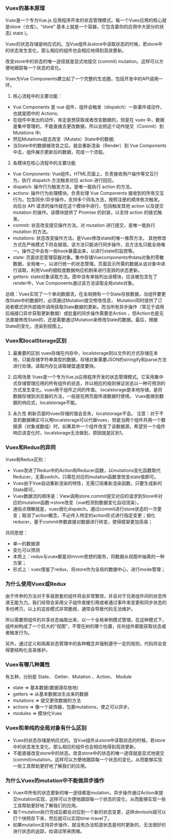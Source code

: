 ### Vuex的基本原理
Vuex是一个专为Vue.js 应用程序开发的状态管理模式。每一个Vuex应用的核心就是store（仓库）。“store” 基本上就是一个容器，它包含着你的应用中大部分的状态( state )。

Vuex的状态存储是响应式的。当Vue组件从store中读取状态的时候，若store中的状态发生变化，那么相应的组件也会相应地得到高效更新。

改变store中的状态的唯一途径就是显式地提交 (commit) mutation。这样可以方便地跟踪每一个状态的变化。

Vuex为Vue Components建立起了一个完整的生态圈，包括开发中的API调用一环。

1. 核心流程中的主要功能： 
- Vue Components 是 vue 组件，组件会触发（dispatch）一些事件或动作，也就是图中的 Actions;
- 在组件中发出的动作，肯定是想获取或者改变数据的，但是在 vuex 中，数据是集中管理的，不能直接去更改数据，所以会把这个动作提交（Commit）到 Mutations 中;
- 然后Mutations就去改变（Mutate）State中的数据; 
- 当State中的数据被改变之后，就会重新渲染（Render）到 Vue Components 中去，组件展示更新后的数据，完成一个流程。

2. 各模块在核心流程中的主要功能
- Vue Components∶ Vue组件。HTML页面上，负责接收用户操作等交互行为，执行 dispatch 方法触发对应 action 进行回应。 
- dispatch∶ 操作行为触发方法，是唯一能执行 action 的方法。 
- actions∶ 操作行为处理模块。负责处理 Vue Components 接收到的所有交互行为。包含同步/异步操作，支持多个同名方法，按照注册的顺序依次触发。向后台 API 请求的操作就在这个模块中进行，包括触发其他 action 以及提交 mutation 的操作。该模块提供了 Promise 的封装，以支持 action 的链式触发。
- commit∶ 状态改变提交操作方法。对 mutation 进行提交，是唯一能执行 mutation 的方法。
- mutations∶ 状态改变操作方法。是Vuex修改state的唯一推荐方法， 其他修改方式在严格模式下将会报错。该方法只能进行同步操作，且方法名只能全局唯一。操作之中会有一些hook暴露出来，以进行state的监控等。 
- state∶ 页面状态管理容器对象。集中存储Vuecomponents中data对象的零散数据，全局唯一，以进行统一的状态管理。页面显示所需的数据从该对象中进行读取，利用Vue的细粒度数据响应机制来进行高效的状态更新。 
- getters∶ state对象读取方法。图中没有单独列出该模块，应该被包含在了render中，Vue Components通过该方法读取全局state对象。

总结：Vuex实现了一个单向数据流，在全局拥有一个State存放数据，当组件要更改State中的数据时，必须通过Mutation提交修改信息， Mutation同时提供了订阅者模式供外部插件调用获取State数据的更新。而当所有异步操作（常见于调用后端接口异步获取更新数据）或批量的同步操作需要走Action ，但Action也是无法直接修改State的，还是需要通过Mutation来修改State的数据。最后，根据State的变化，渲染到视图上。

### Vuex和localStorage区别
1. 最重要的区别
vuex存储在内存中，localstorage则以文件的方式存储在本地，只能存储字符串类型的数据，存储对象需要JSON的stringify和parse方法进行处理。读取内存比读取硬盘速度要快。

2. 应用场景
Vuex是一个专为Vue.js应用程序开发的状态管理模式。它采用集中式存储管理应用的所有组件的状态，并以相应的规则保证状态以一种可预测的方式发生变化。vuex用于组件之间的传值。
localstorage是本地存储，是将数据存储到浏览器的方法，一般是在跨页面传递数据时使用。
Vuex能做到数据的响应式，localstorage不能。

3. 永久性
刷新页面时vuex存储的值会丢失，localstorage不会。
注意：对于不变的数据确实可以用localstorage可以代替vuex，但是当两个组件共用一个数据源（对象或数组）时，如果其中一个组件改变了该数据源，希望另一个组件响应该变化时，localstorage无法做到，原因就是区别1。

### Vuex和Redux的异同
Vuex和Redux区别：
- Vuex改进了Redux中的Action和Reducer函数，以mutations变化函数取代Reducer，无需switch，只需在对应的mutation函数里改变state值即可。
- Vuex由于Vue自动重新渲染的特性，无需订阅重新渲染函数，只要生成新的State即可。
- Vuex数据流的顺序是：View调用store.commit提交对应的请求到Store中对应的mutation函数->store改变（vue检测到数据变化自动渲染）。
- 通俗点理解就是，vuex弱化dispatch，通过commit进行store状态的一次更变；取消了action概念，不必传入特定的action形式进行指定变更；弱化reducer，基于commit参数直接对数据进行转变，使得框架更加简易；

共同思想：
- 单—的数据源
- 变化可以预测
- 本质上：redux与vuex都是对mvvm思想的服务，将数据从视图中抽离的一种方案；
- 形式上：vuex借鉴了redux，将store作为全局的数据中心，进行mode管理；

### 为什么使用Vuex或Redux
由于传参的方法对于多层嵌套的组件将会非常繁琐，并且对于兄弟组件间的状态传递无能为力。我们经常会采用父子组件直接引用或者通过事件来变更和同步状态的多份拷贝。以上的这些模式非常脆弱，通常会导致代码无法维护。

所以需要把组件的共享状态抽取出来，以一个全局单例模式管理。在这种模式下，组件树构成了一个巨大的“视图”，不管在树的哪个位置，任何组件都能获取状态或者触发行为。

另外，通过定义和隔离状态管理中的各种概念并强制遵守一定的规则，代码将会变得更结构化且易维护。

### Vuex有哪几种属性
有五种，分别是 State、 Getter、Mutation 、Action、 Module 
- state => 基本数据(数据源存放地) 
- getters => 从基本数据派生出来的数据 
- mutations => 提交更改数据的方法
- actions => 像一个装饰器，包裹mutations，使之可以异步。 
- modules => 模块化Vuex

### Vuex和单纯的全局对象有什么区别
- Vuex的状态存储是响应式的。当Vue组件从store中读取状态的时候，若store中的状态发生变化，那么相应的组件也会相应地得到高效更新。
- 不能直接改变store中的状态。改变store中的状态的唯一途径就是显式地提交(commit)mutation。这样可以方便地跟踪每一个状态的变化，从而能够实现一些工具帮助更好地了解我们的应用。

### 为什么Vuex的mutation中不能做异步操作
- Vuex中所有的状态更新的唯一途径都是mutation，异步操作通过Action来提交mutation实现，这样可以方便地跟踪每一个状态的变化，从而能够实现一些工具帮助更好地了解我们的应用。 
- 每个mutation执行完成后都会对应到一个新的状态变更，这样devtools就可以打个快照存下来，然后就可以实现time-travel了。
- 如果mutation支持异步操作，就没有办法知道状态是何时更新的，无法很好的进行状态的追踪，给调试带来困难。